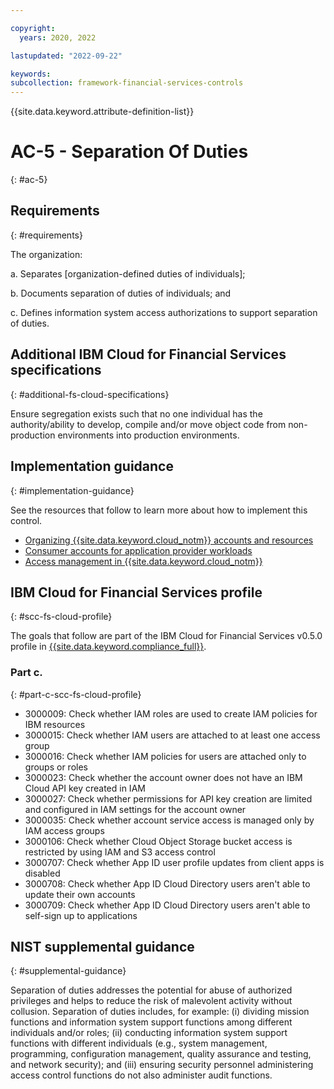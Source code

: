 ```yaml
---

copyright:
  years: 2020, 2022

lastupdated: "2022-09-22"

keywords: 
subcollection: framework-financial-services-controls
---
```


{{site.data.keyword.attribute-definition-list}}

# AC-5 - Separation Of Duties
{: #ac-5}

## Requirements
{: #requirements}

The organization:

a. Separates [organization-defined duties of individuals];

b. Documents separation of duties of individuals; and

c. Defines information system access authorizations to support separation of duties.

## Additional IBM Cloud for Financial Services specifications
{: #additional-fs-cloud-specifications}

Ensure segregation exists such that no one individual has the authority/ability to develop, compile and/or move object code from non-production environments into production environments.

## Implementation guidance
{: #implementation-guidance}

See the resources that follow to learn more about how to implement this control.

- [Organizing {{site.data.keyword.cloud_notm}} accounts and resources](/docs/framework-financial-services?topic=framework-financial-services-shared-account-organization)
- [Consumer accounts for application provider workloads](/docs/framework-financial-services?topic=framework-financial-services-shared-account-consumer)
- [Access management in {{site.data.keyword.cloud_notm}}](/docs/framework-financial-services?topic=framework-financial-services-shared-account-access-management)

## IBM Cloud for Financial Services profile
{: #scc-fs-cloud-profile}

The goals that follow are part of the IBM Cloud for Financial Services v0.5.0 profile in [{{site.data.keyword.compliance_full}}](/docs/security-compliance?topic=security-compliance-getting-started).

### Part c.
{: #part-c-scc-fs-cloud-profile}

- 3000009: Check whether IAM roles are used to create IAM policies for IBM resources
- 3000015: Check whether IAM users are attached to at least one access group
- 3000016: Check whether IAM policies for users are attached only to groups or roles
- 3000023: Check whether the account owner does not have an IBM Cloud API key created in IAM
- 3000027: Check whether permissions for API key creation are limited and configured in IAM settings for the account owner
- 3000035: Check whether account service access is managed only by IAM access groups
- 3000106: Check whether Cloud Object Storage bucket access is restricted by using IAM and S3 access control
- 3000707: Check whether App ID user profile updates from client apps is disabled
- 3000708: Check whether App ID Cloud Directory users aren't able to update their own accounts
- 3000709: Check whether App ID Cloud Directory users aren't able to self-sign up to applications

## NIST supplemental guidance
{: #supplemental-guidance}

Separation of duties addresses the potential for abuse of authorized privileges and helps to reduce the risk of malevolent activity without collusion. Separation of duties includes, for example: (i) dividing mission functions and information system support functions among different individuals and/or roles; (ii) conducting information system support functions with different individuals (e.g., system management, programming, configuration management, quality assurance and testing, and network security); and (iii) ensuring security personnel administering access control functions do not also administer audit functions.

